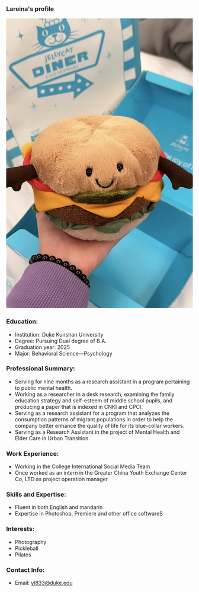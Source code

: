 ### Lareina's profile
![d](./photo.jpg)
### Education:
-  Institution: Duke Kunshan University
-  Degree: Pursuing Dual degree of B.A.
-  Graduation year: 2025
-  Major: Behavioral Science—Psychology
### Professional Summary:
-  Serving for nine months as a research assistant in a program pertaining to public mental health.
-  Working as a researcher in a desk research, examining the family education strategy and self-esteem of middle school pupils, and producing a paper that is indexed in CNKI and CPCI.
-  Serving as a research assistant for a program that analyzes the consumption patterns of migrant populations in order to help the company better enhance the quality of life for its blue-collar workers.
-  Serving as a Research Assistant in the project of Mental Health and Elder Care in Urban Transition. 
### Work Experience:
-  Working in the College International Social Media Team 
-  Once worked as an intern in the Greater China Youth Exchange Center Co, LTD as project operation manager
### Skills and Expertise:
-  Fluent in both English and mandarin 
-  Expertise in Photoshop, Premiere and other office softwareS
### Interests:
-  Photography
-  Pickleball
-  Pilates
### Contact Info:
-  Email: yl833@duke.edu

